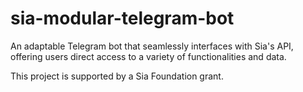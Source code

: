 # sia-modular-telegram-bot
An adaptable Telegram bot that seamlessly interfaces with Sia's API, offering users direct access to a variety of functionalities and data.


This project is supported by a Sia Foundation grant.

